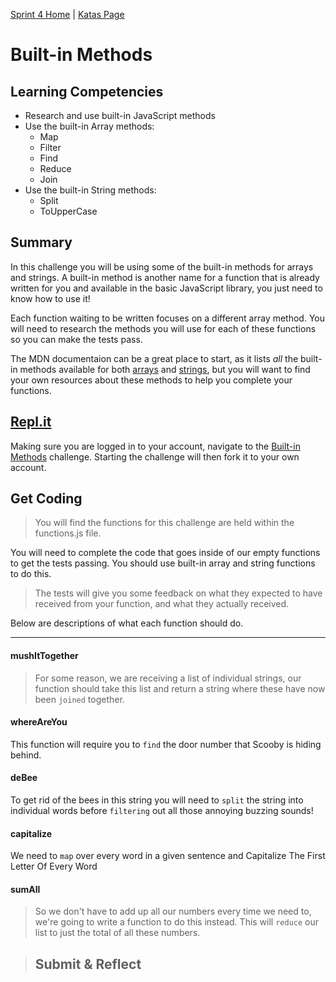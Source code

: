 [Sprint 4 Home](../README.md) | [Katas Page](../js-katas.md)

# Built-in Methods

## Learning Competencies
- Research and use built-in JavaScript methods
- Use the built-in Array methods:
    - Map
    - Filter
    - Find
    - Reduce
    - Join
- Use the built-in String methods:
    - Split
    - ToUpperCase

## Summary

In this challenge you will be using some of the built-in methods for arrays and strings. A built-in method is another name for a function that is already written for you and available in the basic JavaScript library, you just need to know how to use it!

Each function waiting to be written focuses on a different array method. You will need to research the methods you will use for each of these functions so you can make the tests pass.

The MDN documentaion can be a great place to start, as it lists _all_ the built-in methods available for both [arrays](https://developer.mozilla.org/en-US/docs/Web/JavaScript/Reference/Global_Objects/Array) and [strings](https://developer.mozilla.org/en-US/docs/Web/JavaScript/Reference/Global_Objects/String), but you will want to find your own resources about these methods to help you complete your functions.

## [Repl.it](https://repl.it/@devacademy)
Making sure you are logged in to your account, navigate to the [Built-in Methods](https://repl.it/@devacademy/Built-in-Methods) challenge. Starting the challenge will then fork it to your own account.

## Get Coding
>You will find the functions for this challenge are held within the functions.js file.

You will need to complete the code that goes inside of our empty functions to get the tests passing. You should use built-in array and string functions to do this.

> The tests will give you some feedback on what they expected to have received from your function, and what they actually received.

Below are descriptions of what each function should do.

---

#### mushItTogether
>For some reason, we are receiving a list of individual strings, our function should take this list and return a string where these have now been `joined` together.

#### whereAreYou    
This function will require you to `find` the door number that Scooby is hiding behind.

#### deBee
To get rid of the bees in this string you will need to `split` the string into individual words before `filtering` out all those annoying buzzing sounds!

#### capitalize
We need to `map` over every word in a given sentence and Capitalize The First Letter Of Every Word 

#### sumAll
>So we don't have to add up all our numbers every time we need to, we're going to write a function to do this instead. This will `reduce` our list to just the total of all these numbers.


>## Submit & Reflect